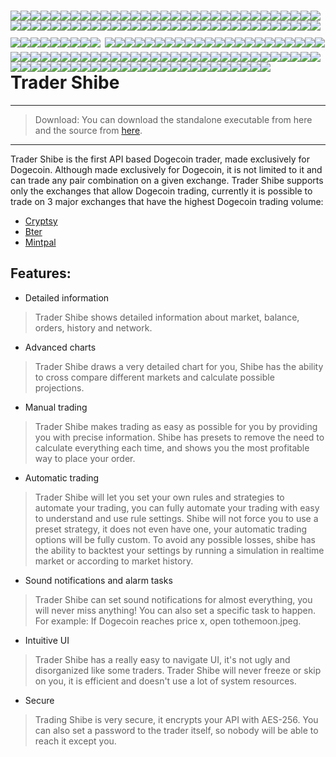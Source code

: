 ![](http://upload.wikimedia.org/wikipedia/commons/d/d2/Blank.png)![](http://upload.wikimedia.org/wikipedia/commons/d/d2/Blank.png)![](http://upload.wikimedia.org/wikipedia/commons/d/d2/Blank.png)![](http://upload.wikimedia.org/wikipedia/commons/d/d2/Blank.png)![](http://upload.wikimedia.org/wikipedia/commons/d/d2/Blank.png)![](http://upload.wikimedia.org/wikipedia/commons/d/d2/Blank.png)![](http://upload.wikimedia.org/wikipedia/commons/d/d2/Blank.png)![](http://upload.wikimedia.org/wikipedia/commons/d/d2/Blank.png)![](http://upload.wikimedia.org/wikipedia/commons/d/d2/Blank.png)![](http://upload.wikimedia.org/wikipedia/commons/d/d2/Blank.png)![](http://upload.wikimedia.org/wikipedia/commons/d/d2/Blank.png)![](http://upload.wikimedia.org/wikipedia/commons/d/d2/Blank.png)![](http://upload.wikimedia.org/wikipedia/commons/d/d2/Blank.png)![](http://upload.wikimedia.org/wikipedia/commons/d/d2/Blank.png)![](http://upload.wikimedia.org/wikipedia/commons/d/d2/Blank.png)![](http://upload.wikimedia.org/wikipedia/commons/d/d2/Blank.png)![](http://upload.wikimedia.org/wikipedia/commons/d/d2/Blank.png)![](http://upload.wikimedia.org/wikipedia/commons/d/d2/Blank.png)![](http://upload.wikimedia.org/wikipedia/commons/d/d2/Blank.png)![](http://upload.wikimedia.org/wikipedia/commons/d/d2/Blank.png)![](http://upload.wikimedia.org/wikipedia/commons/d/d2/Blank.png)![](http://upload.wikimedia.org/wikipedia/commons/d/d2/Blank.png)![](http://upload.wikimedia.org/wikipedia/commons/d/d2/Blank.png)![](http://upload.wikimedia.org/wikipedia/commons/d/d2/Blank.png)![](http://upload.wikimedia.org/wikipedia/commons/d/d2/Blank.png)![](http://upload.wikimedia.org/wikipedia/commons/d/d2/Blank.png)![](http://upload.wikimedia.org/wikipedia/commons/d/d2/Blank.png)![](http://upload.wikimedia.org/wikipedia/commons/d/d2/Blank.png)![](http://upload.wikimedia.org/wikipedia/commons/d/d2/Blank.png)![](http://upload.wikimedia.org/wikipedia/commons/d/d2/Blank.png)![](http://upload.wikimedia.org/wikipedia/commons/d/d2/Blank.png)![](http://upload.wikimedia.org/wikipedia/commons/d/d2/Blank.png)![](http://upload.wikimedia.org/wikipedia/commons/d/d2/Blank.png)![](http://upload.wikimedia.org/wikipedia/commons/d/d2/Blank.png)![](http://upload.wikimedia.org/wikipedia/commons/d/d2/Blank.png)![](http://upload.wikimedia.org/wikipedia/commons/d/d2/Blank.png)![](http://upload.wikimedia.org/wikipedia/commons/d/d2/Blank.png)![](http://upload.wikimedia.org/wikipedia/commons/d/d2/Blank.png)![](http://upload.wikimedia.org/wikipedia/commons/d/d2/Blank.png)![](http://upload.wikimedia.org/wikipedia/commons/d/d2/Blank.png)![](http://upload.wikimedia.org/wikipedia/commons/d/d2/Blank.png)![](http://upload.wikimedia.org/wikipedia/commons/d/d2/Blank.png)![](http://upload.wikimedia.org/wikipedia/commons/d/d2/Blank.png)![](http://upload.wikimedia.org/wikipedia/commons/d/d2/Blank.png)![](http://upload.wikimedia.org/wikipedia/commons/d/d2/Blank.png)![](http://upload.wikimedia.org/wikipedia/commons/d/d2/Blank.png)![](http://upload.wikimedia.org/wikipedia/commons/d/d2/Blank.png)![](http://upload.wikimedia.org/wikipedia/commons/d/d2/Blank.png)![](http://upload.wikimedia.org/wikipedia/commons/d/d2/Blank.png)![](http://upload.wikimedia.org/wikipedia/commons/d/d2/Blank.png)![](http://upload.wikimedia.org/wikipedia/commons/d/d2/Blank.png)![](http://upload.wikimedia.org/wikipedia/commons/d/d2/Blank.png)![](http://upload.wikimedia.org/wikipedia/commons/d/d2/Blank.png)![](http://upload.wikimedia.org/wikipedia/commons/d/d2/Blank.png)![](http://upload.wikimedia.org/wikipedia/commons/d/d2/Blank.png)![](http://upload.wikimedia.org/wikipedia/commons/d/d2/Blank.png)![](http://upload.wikimedia.org/wikipedia/commons/d/d2/Blank.png)![](http://upload.wikimedia.org/wikipedia/commons/d/d2/Blank.png)![](http://upload.wikimedia.org/wikipedia/commons/d/d2/Blank.png)![](http://upload.wikimedia.org/wikipedia/commons/d/d2/Blank.png)![](http://upload.wikimedia.org/wikipedia/commons/d/d2/Blank.png)![](http://upload.wikimedia.org/wikipedia/commons/d/d2/Blank.png)![](http://upload.wikimedia.org/wikipedia/commons/d/d2/Blank.png)![](http://upload.wikimedia.org/wikipedia/commons/d/d2/Blank.png)![](http://upload.wikimedia.org/wikipedia/commons/d/d2/Blank.png)![](http://upload.wikimedia.org/wikipedia/commons/d/d2/Blank.png)![](http://upload.wikimedia.org/wikipedia/commons/d/d2/Blank.png)![](http://upload.wikimedia.org/wikipedia/commons/d/d2/Blank.png)![](http://upload.wikimedia.org/wikipedia/commons/d/d2/Blank.png)![](http://upload.wikimedia.org/wikipedia/commons/d/d2/Blank.png)![](https://ip.bitcointalk.org/?u=http%3A%2F%2Fi.imgur.com%2FVzs15Xq.png&t=540&c=orizMP_l1uDVWA)
![](http://upload.wikimedia.org/wikipedia/commons/d/d2/Blank.png)![](http://upload.wikimedia.org/wikipedia/commons/d/d2/Blank.png)![](http://upload.wikimedia.org/wikipedia/commons/d/d2/Blank.png)![](http://upload.wikimedia.org/wikipedia/commons/d/d2/Blank.png)![](http://upload.wikimedia.org/wikipedia/commons/d/d2/Blank.png)![](http://upload.wikimedia.org/wikipedia/commons/d/d2/Blank.png)![](http://upload.wikimedia.org/wikipedia/commons/d/d2/Blank.png)![](http://upload.wikimedia.org/wikipedia/commons/d/d2/Blank.png)![](http://upload.wikimedia.org/wikipedia/commons/d/d2/Blank.png)![](http://upload.wikimedia.org/wikipedia/commons/d/d2/Blank.png)![](http://upload.wikimedia.org/wikipedia/commons/d/d2/Blank.png)![](http://upload.wikimedia.org/wikipedia/commons/d/d2/Blank.png)![](http://upload.wikimedia.org/wikipedia/commons/d/d2/Blank.png)![](http://upload.wikimedia.org/wikipedia/commons/d/d2/Blank.png)![](http://upload.wikimedia.org/wikipedia/commons/d/d2/Blank.png)![](http://upload.wikimedia.org/wikipedia/commons/d/d2/Blank.png)![](http://upload.wikimedia.org/wikipedia/commons/d/d2/Blank.png)![](http://upload.wikimedia.org/wikipedia/commons/d/d2/Blank.png)![](http://upload.wikimedia.org/wikipedia/commons/d/d2/Blank.png)![](http://upload.wikimedia.org/wikipedia/commons/d/d2/Blank.png)![](http://upload.wikimedia.org/wikipedia/commons/d/d2/Blank.png)![](http://upload.wikimedia.org/wikipedia/commons/d/d2/Blank.png)![](http://upload.wikimedia.org/wikipedia/commons/d/d2/Blank.png)![](http://upload.wikimedia.org/wikipedia/commons/d/d2/Blank.png)![](http://upload.wikimedia.org/wikipedia/commons/d/d2/Blank.png)![](http://upload.wikimedia.org/wikipedia/commons/d/d2/Blank.png)![](http://upload.wikimedia.org/wikipedia/commons/d/d2/Blank.png)![](http://upload.wikimedia.org/wikipedia/commons/d/d2/Blank.png)![](http://upload.wikimedia.org/wikipedia/commons/d/d2/Blank.png)![](http://upload.wikimedia.org/wikipedia/commons/d/d2/Blank.png)![](http://upload.wikimedia.org/wikipedia/commons/d/d2/Blank.png)![](http://upload.wikimedia.org/wikipedia/commons/d/d2/Blank.png)![](http://upload.wikimedia.org/wikipedia/commons/d/d2/Blank.png)![](http://upload.wikimedia.org/wikipedia/commons/d/d2/Blank.png)![](http://upload.wikimedia.org/wikipedia/commons/d/d2/Blank.png)![](http://upload.wikimedia.org/wikipedia/commons/d/d2/Blank.png)![](http://upload.wikimedia.org/wikipedia/commons/d/d2/Blank.png)![](http://upload.wikimedia.org/wikipedia/commons/d/d2/Blank.png)![](http://upload.wikimedia.org/wikipedia/commons/d/d2/Blank.png)![](http://upload.wikimedia.org/wikipedia/commons/d/d2/Blank.png)![](http://upload.wikimedia.org/wikipedia/commons/d/d2/Blank.png)![](http://upload.wikimedia.org/wikipedia/commons/d/d2/Blank.png)![](http://upload.wikimedia.org/wikipedia/commons/d/d2/Blank.png)![](http://upload.wikimedia.org/wikipedia/commons/d/d2/Blank.png)![](http://upload.wikimedia.org/wikipedia/commons/d/d2/Blank.png)![](http://upload.wikimedia.org/wikipedia/commons/d/d2/Blank.png)![](http://upload.wikimedia.org/wikipedia/commons/d/d2/Blank.png)![](http://upload.wikimedia.org/wikipedia/commons/d/d2/Blank.png)![](http://upload.wikimedia.org/wikipedia/commons/d/d2/Blank.png)![](http://upload.wikimedia.org/wikipedia/commons/d/d2/Blank.png)![](http://upload.wikimedia.org/wikipedia/commons/d/d2/Blank.png)![](http://upload.wikimedia.org/wikipedia/commons/d/d2/Blank.png)![](http://upload.wikimedia.org/wikipedia/commons/d/d2/Blank.png)![](http://upload.wikimedia.org/wikipedia/commons/d/d2/Blank.png)![](http://upload.wikimedia.org/wikipedia/commons/d/d2/Blank.png)![](http://upload.wikimedia.org/wikipedia/commons/d/d2/Blank.png)![](http://upload.wikimedia.org/wikipedia/commons/d/d2/Blank.png)![](http://upload.wikimedia.org/wikipedia/commons/d/d2/Blank.png)![](http://upload.wikimedia.org/wikipedia/commons/d/d2/Blank.png)![](http://upload.wikimedia.org/wikipedia/commons/d/d2/Blank.png)![](http://upload.wikimedia.org/wikipedia/commons/d/d2/Blank.png)![](http://upload.wikimedia.org/wikipedia/commons/d/d2/Blank.png)![](http://upload.wikimedia.org/wikipedia/commons/d/d2/Blank.png)![](http://upload.wikimedia.org/wikipedia/commons/d/d2/Blank.png)![](http://upload.wikimedia.org/wikipedia/commons/d/d2/Blank.png)![](http://upload.wikimedia.org/wikipedia/commons/d/d2/Blank.png)![](http://upload.wikimedia.org/wikipedia/commons/d/d2/Blank.png)![](http://upload.wikimedia.org/wikipedia/commons/d/d2/Blank.png)![](http://upload.wikimedia.org/wikipedia/commons/d/d2/Blank.png)![](http://upload.wikimedia.org/wikipedia/commons/d/d2/Blank.png)![](http://upload.wikimedia.org/wikipedia/commons/d/d2/Blank.png)![](http://upload.wikimedia.org/wikipedia/commons/d/d2/Blank.png)![](http://upload.wikimedia.org/wikipedia/commons/d/d2/Blank.png)![](http://upload.wikimedia.org/wikipedia/commons/d/d2/Blank.png)![](http://upload.wikimedia.org/wikipedia/commons/d/d2/Blank.png)![](http://upload.wikimedia.org/wikipedia/commons/d/d2/Blank.png)![](http://upload.wikimedia.org/wikipedia/commons/d/d2/Blank.png)![](http://upload.wikimedia.org/wikipedia/commons/d/d2/Blank.png)![](http://upload.wikimedia.org/wikipedia/commons/d/d2/Blank.png)Trader Shibe
=





------------

>    Download:
You can download the standalone executable from here 
and the source from [here](https://github.com/TraderShibe/TraderShibe/archive/master.zip).

-------------
Trader Shibe is the first API based Dogecoin trader, made exclusively for Dogecoin. Although made exclusively for Dogecoin, it is not limited to it and can trade any pair combination on a given exchange. Trader Shibe supports only the exchanges that allow Dogecoin trading, currently it is possible to trade on 3 major exchanges that have the highest Dogecoin trading volume:
 
- [Cryptsy](http://www.cryptsy.com "Cryptsy") 
- [Bter](http://www.bter.com "Bter") 
- [Mintpal ](http://www.mintpal.com "Mintpal")

Features:
-
- Detailed information
>Trader Shibe shows detailed information about market, balance, orders, history and network.

- Advanced charts
>Trader Shibe draws a very detailed chart for you, Shibe has the ability to cross compare different markets and calculate possible projections.

- Manual trading
>Trader Shibe makes trading as easy as possible for you by providing you with precise information. Shibe has presets to remove the need to calculate everything each time, and shows you the most profitable way to place your order.

- Automatic trading
>Trader Shibe will let you set your own rules and strategies to automate your trading, you can fully automate your trading with easy to understand and use rule settings. Shibe will not force you to use a preset strategy, it does not even have one, your automatic trading options will be fully custom. To avoid any possible losses, shibe has the ability to backtest your settings by running a simulation in realtime market or according to market history.

- Sound notifications and alarm tasks
>Trader Shibe can set sound notifications for almost everything, you will never miss anything! You can also set a specific task to happen. For example: If Dogecoin reaches price x, open tothemoon.jpeg.

- Intuitive UI
>Trader Shibe has a really easy to navigate UI, it's not ugly and disorganized like some traders. Trader Shibe will never freeze or skip on you, it is efficient and doesn't use a lot of system resources.

- Secure
>Trading Shibe is very secure, it encrypts your API with AES-256. You can also set a password to the trader itself, so nobody will be able to reach it except you.


